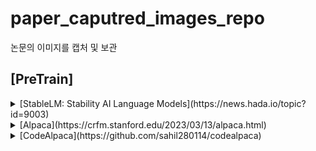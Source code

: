 
# paper_caputred_images_repo
논문의 이미지를 캡처 및 보관



## [PreTrain]
<details>
<summary>[StableLM: Stability AI Language Models](https://news.hada.io/topic?id=9003)</summary>
<div markdown="1">
  
  ```
- 3B/7B 모델을 공개, 15B/30B/65B 모델도 공개 예정이고 175B까지 계획중
- 모델은 CC BY-SA-4.0 라이센스로 출처 표기시 상업적 이용 가능
- 오픈 데이터셋인 The Pile에 기반했지만 3배 크기인 1.5T 토큰을 가지는 새로운 데이터셋으로 훈련
- 컨텍스트 길이는 4096 토큰
- PoC로 Alpaca 프로시져를 따라서 파인튜닝한 StableLM-Tuned-Alpha-7B 모델도 공개
- 5개의 대화형 데이터셋을 이용 : Stanford's Alpaca, Nomic-AI's gpt4all, RyokoAI's ShareGPT52K datasets, Databricks labs' Dolly, Anthropic's HH
- 챗봇 데모는 Hugging Face에 공개
  ```
</div>
</details>

<details>
<summary>[Alpaca](https://crfm.stanford.edu/2023/03/13/alpaca.html)</summary>

  ```
-   LLaMA 모델의 큰 약점은 질문-답변을 위한 "명령어-튜닝"이 부족하다는 것
-   OpenAI의 큰 혁신중 하나는 GPT-3에 명령어 튜닝을 추가한 것
-   스탠포드 CRFM에서 메타의 LLaMA 7B를 52K Instruction-Following 데이터를 통해서 파인튜닝
-   OpenAI의 GPT-3.5(text-davinci-003)와 비슷하게 동작하지만, 매우 작고 저렴
-   스탠포드는 여기에 52000개의 훈련 예제를 제공하고 $100 만으로 훈련 가능하게 해줌
-   가장 작은 7B 모델은 이제 라즈베리파이/모바일 폰에서도 도는데, 매우 인상적인 결과를 뽑아내줌
-   하지만, 아직 상업용은 아님(3가지 이유에서 불가능. LLaMA의 라이센스/명령어셋 데이터를 OpenAI 모델에서 만들어냄/안전조치를 설계하지 않음)
-   Alpaca는 52K의 예제와 $100의 비용으로도 7B 모델(4bit 양자화로 4GB로 줄인) 파인 튜닝이 가능하며, 최신 text-davinci-003 과 비슷한 결과를 낼수 있다는 것을 보여줌
  ```
  
</div>
</details>

<details>
<summary>[CodeAlpaca](https://github.com/sahil280114/codealpaca)</summary>



  ```
-   스탠포드 Alpaca 7B/13B 기반으로 개발자가 코딩 작업에 사용하기 좋게 튜닝한 모델
-   코드 생성에 관련된 20K 짜리 Instruction Following 데이터([`data/code_alpaca_20k.json`](https://github.com/sahil280114/codealpaca/blob/master/data/code_alpaca_20k.json)로 교체 (Self-Instruct 기술 이용)
-   데이터 생성 파이프라인을 일부 수정: 일반 작업이 아닌 코드 생성/편집/최적화에 관련되게 프롬프트를 변경
-   Hugging Face 훈련 코드와 Deepspeed 로 파인 튜닝
  ```
  
</div>
# paper_caputred_images_repo
논문의 이미지를 캡처 및 보관



## [PreTrain]
<details>
<summary>[StableLM: Stability AI Language Models](https://news.hada.io/topic?id=9003)</summary>
<div markdown="1">
  
  ```
- 3B/7B 모델을 공개, 15B/30B/65B 모델도 공개 예정이고 175B까지 계획중
- 모델은 CC BY-SA-4.0 라이센스로 출처 표기시 상업적 이용 가능
- 오픈 데이터셋인 The Pile에 기반했지만 3배 크기인 1.5T 토큰을 가지는 새로운 데이터셋으로 훈련
- 컨텍스트 길이는 4096 토큰
- PoC로 Alpaca 프로시져를 따라서 파인튜닝한 StableLM-Tuned-Alpha-7B 모델도 공개
- 5개의 대화형 데이터셋을 이용 : Stanford's Alpaca, Nomic-AI's gpt4all, RyokoAI's ShareGPT52K datasets, Databricks labs' Dolly, Anthropic's HH
- 챗봇 데모는 Hugging Face에 공개
  ```
</div>
</details>

<details>
<summary>[Alpaca](https://crfm.stanford.edu/2023/03/13/alpaca.html)</summary>

  ```
-   LLaMA 모델의 큰 약점은 질문-답변을 위한 "명령어-튜닝"이 부족하다는 것
-   OpenAI의 큰 혁신중 하나는 GPT-3에 명령어 튜닝을 추가한 것
-   스탠포드 CRFM에서 메타의 LLaMA 7B를 52K Instruction-Following 데이터를 통해서 파인튜닝
-   OpenAI의 GPT-3.5(text-davinci-003)와 비슷하게 동작하지만, 매우 작고 저렴
-   스탠포드는 여기에 52000개의 훈련 예제를 제공하고 $100 만으로 훈련 가능하게 해줌
-   가장 작은 7B 모델은 이제 라즈베리파이/모바일 폰에서도 도는데, 매우 인상적인 결과를 뽑아내줌
-   하지만, 아직 상업용은 아님(3가지 이유에서 불가능. LLaMA의 라이센스/명령어셋 데이터를 OpenAI 모델에서 만들어냄/안전조치를 설계하지 않음)
-   Alpaca는 52K의 예제와 $100의 비용으로도 7B 모델(4bit 양자화로 4GB로 줄인) 파인 튜닝이 가능하며, 최신 text-davinci-003 과 비슷한 결과를 낼수 있다는 것을 보여줌
  ```
  
</div>
</details>

<details>
<summary>[CodeAlpaca](https://github.com/sahil280114/codealpaca)</summary>


  ```
-   스탠포드 Alpaca 7B/13B 기반으로 개발자가 코딩 작업에 사용하기 좋게 튜닝한 모델
-   코드 생성에 관련된 20K 짜리 Instruction Following 데이터([`data/code_alpaca_20k.json`](https://github.com/sahil280114/codealpaca/blob/master/data/code_alpaca_20k.json)로 교체 (Self-Instruct 기술 이용)
-   데이터 생성 파이프라인을 일부 수정: 일반 작업이 아닌 코드 생성/편집/최적화에 관련되게 프롬프트를 변경
-   Hugging Face 훈련 코드와 Deepspeed 로 파인 튜닝
  ```
  
</details>


 
 
## [Production] 
- [GPT LLM 질의를 캐싱](https://github.com/zilliztech/GPTCache)
- [Alpaca .cpp](Alpaca .cpp) c++ native 구현을 통한 inference 가속 

</details>



